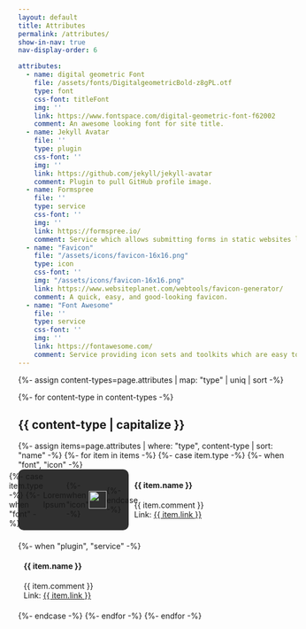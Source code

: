 ```yaml
---
layout: default
title: Attributes
permalink: /attributes/
show-in-nav: true
nav-display-order: 6

attributes:
  - name: digital geometric Font
    file: /assets/fonts/DigitalgeometricBold-z8gPL.otf
    type: font
    css-font: titleFont
    img: ''
    link: https://www.fontspace.com/digital-geometric-font-f62002
    comment: An awesome looking font for site title.
  - name: Jekyll Avatar
    file: ''
    type: plugin
    css-font: ''
    img: ''
    link: https://github.com/jekyll/jekyll-avatar
    comment: Plugin to pull GitHub profile image.
  - name: Formspree
    file: ''
    type: service
    css-font: ''
    img: ''
    link: https://formspree.io/
    comment: Service which allows submitting forms in static websites like GitHub Pages.
  - name: "Favicon"
    file: "/assets/icons/favicon-16x16.png"
    type: icon
    css-font: ''
    img: "/assets/icons/favicon-16x16.png"
    link: https://www.websiteplanet.com/webtools/favicon-generator/
    comment: A quick, easy, and good-looking favicon.
  - name: "Font Awesome"
    file: ''
    type: service
    css-font: ''
    img: ''
    link: https://fontawesome.com/
    comment: Service providing icon sets and toolkits which are easy to integrate in a website.
---
```

<style>
  .itemDisplayGrid {
    display: grid;
  }

  .itemDescriptionList {
    display: flex;
    flex-direction: column;
    padding-left: 10px;
  }

  .itemDisplayGrid, .itemDescriptionList {
    margin-bottom: 20px;
  }

  .itemDisplay {
    grid-column: 1;
    grid-row: 1;
    background-color: #303030;
    border-radius: 10px;
    display: flex;
    height: 100%;
    justify-content: center;
    vertical-align: middle;
    align-items: center;
  }

  @media screen and (max-width: 1000000px) {
    .itemDisplayGrid {
      grid-template-columns: 200px 1fr;
      grid-template-rows: auto;
    }

    .itemDescriptionList {
      grid-column: 2;
      grid-row: 1;          
    }

    .itemDisplay {
      width: 100%;
      padding: auto;
    }
  }

  @media screen and (max-width: 600px) {
    .itemDisplayGrid {
      grid-template-columns: auto;
      grid-template-rows: auto auto;
    }

    .itemDescriptionList {
      grid-column: 1;
      grid-row: 2;          
    }

    .itemDisplay {
      width: 200px;
      height: 50px;
    }
  }
</style>

{%- assign content-types=page.attributes | map: "type" | uniq | sort -%}

{%- for content-type in content-types -%}
  <h2>{{ content-type | capitalize }}</h2>
  {%- assign items=page.attributes | where: "type", content-type | sort: "name" -%}
  {%- for item in items -%}
    {%- case item.type -%}
      {%- when "font", "icon" -%}
        <div class="itemDisplayGrid">
          <div class="itemDisplay">
            {%- case item.type -%}
              {%- when "font" -%}
                <span style="font-family: {{ item.css-font }}">Lorem Ipsum</span>
              {%- when "icon" -%}
                <img src="{{ item.img }}" height=32 />
            {%- endcase -%}
          </div>
          <div class="itemDescriptionList">
            <h4>{{ item.name }}</h4>
            <div>{{ item.comment }}</div>
            <div>Link: <a href="{{ item.link }}" target="_blank">{{ item.link }}</a></div>
          </div>
        </div>
      {%- when "plugin", "service" -%}
        <div class="itemDescriptionList">
          <h4>{{ item.name }}</h4>
          <div>{{ item.comment }}</div>
          <div>Link: <a href="{{ item.link }}" target="_blank">{{ item.link }}</a></div>
        </div>
    {%- endcase -%}
  {%- endfor -%}
{%- endfor -%}